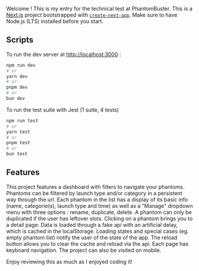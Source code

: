 Welcome ! This is my entry for the technical test at PhantomBuster. This is a [Next.js](https://nextjs.org/) project bootstrapped with [`create-next-app`](https://github.com/vercel/next.js/tree/canary/packages/create-next-app). Make sure to have Node.js (LTS) installed before you start.

## Scripts

To run the dev server at [http://localhost:3000](http://localhost:3000) :

```bash
npm run dev
# or
yarn dev
# or
pnpm dev
# or
bun dev
```

To run the test suite with Jest (1 suite, 4 tests)

```bash
npm run test
# or
yarn test
# or
pnpm test
# or
bun test
```

## Features

This project features a dashboard with filters to navigate your phantoms. Phantoms can be filtered by launch type and/or category in a persistent way through the url. Each phantom in the list has a display of its basic info (name, categorie(s), launch type and time) as well as a "Manage" dropdown menu with three options : rename, duplicate, delete. A phantom can only be duplicated if the user has leftover slots. Clicking on a phantom brings you to a detail page. Data is loaded through a fake api with an artificial delay, which is cached in the localStorage. Loading states and special cases (eg. empty phantom list) notify the user of the state of the app. The reload button allows you to clear the cache and reload via the api. Each page has keyboard navigation. The project can also be visited on mobile.

Enjoy reviewing this as much as I enjoyed coding it!
